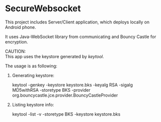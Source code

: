 # SecureWebsocket

This project includes Server/Client application, which deploys locally on Android phone.

It uses Java-WebSocket library from communicating and Bouncy Castle for encryption.

CAUTION:<br />
This app uses the keystore generated by *keytool*.

The usage is as following:
1. Generating keystore:<br />

   keytool -genkey -keystore keystore.bks -keyalg RSA -sigalg MD5withRSA -storetype BKS -provider org.bouncycastle.jce.provider.BouncyCastleProvider

2. Listing keystore info:<br />

   keytool -list -v -storetype BKS -keystore keystore.bks
  

